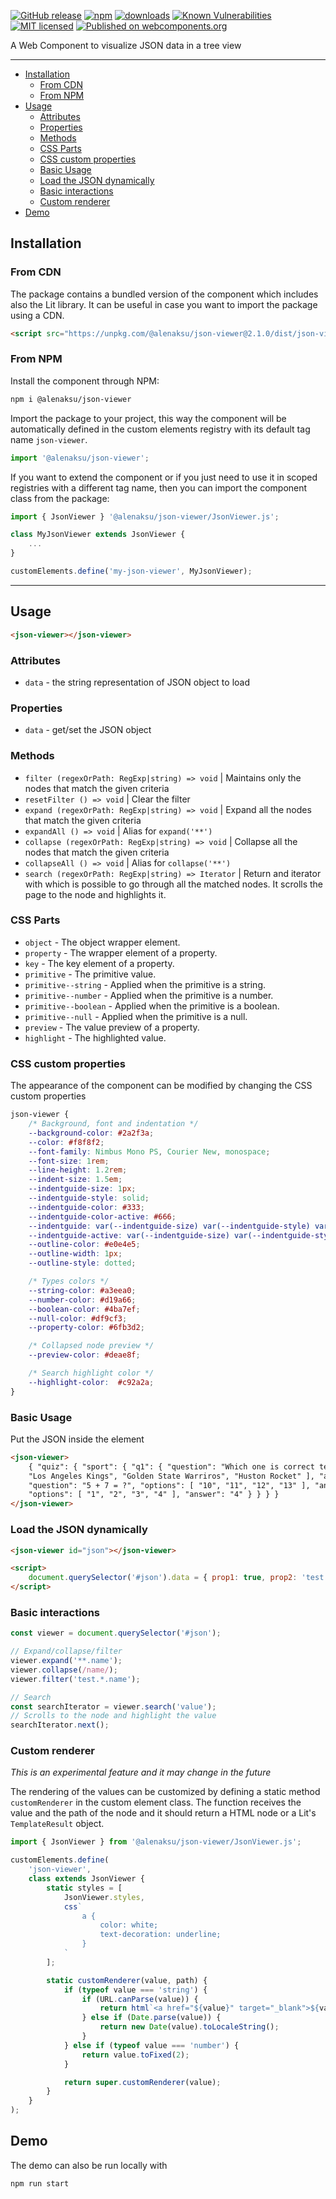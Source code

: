 [![GitHub release](https://img.shields.io/github/v/release/alenaksu/json-viewer.svg)](https://github.com/alenaksu/json-viewer/releases)
[![npm](https://badgen.net/npm/v/@alenaksu/json-viewer)](https://www.npmjs.com/package/@alenaksu/json-viewer)
[![downloads](https://badgen.net/npm/dt/@alenaksu/json-viewer)](https://www.npmjs.com/package/@alenaksu/json-viewer)
[![Known Vulnerabilities](https://snyk.io/test/npm/@alenaksu/json-viewer/badge.svg)](https://snyk.io/test/npm/@alenaksu/json-viewer)
[![MIT licensed](https://img.shields.io/badge/license-MIT-blue.svg)](https://raw.githubusercontent.com/alenaksu/json-viewer/master/LICENSE)
[![Published on webcomponents.org](https://img.shields.io/badge/webcomponents.org-published-blue.svg)](https://www.webcomponents.org/element/@alenaksu/json-viewer)

A Web Component to visualize JSON data in a tree view

---

-   [Installation](#installation)
    -   [From CDN](#from-cdn)
    -   [From NPM](#from-npm)
-   [Usage](#usage)
    -   [Attributes](#attributes)
    -   [Properties](#properties)
    -   [Methods](#methods)
    -   [CSS Parts](#css-parts)
    -   [CSS custom properties](#css-custom-properties)
    -   [Basic Usage](#basic-usage)
    -   [Load the JSON dynamically](#load-the-json-dynamically)
    -   [Basic interactions](#basic-interactions)
    -   [Custom renderer](#custom-renderer)
-   [Demo](#demo)

## Installation

### From CDN

The package contains a bundled version of the component which includes also the Lit library. It can be useful in case you want to import the package using a CDN.

```html
<script src="https://unpkg.com/@alenaksu/json-viewer@2.1.0/dist/json-viewer.bundle.js"></script>
```

### From NPM

Install the component through NPM:

```sh
npm i @alenaksu/json-viewer
```


Import the package to your project, this way the component will be automatically defined in the custom elements registry with its default tag name `json-viewer`.

```js
import '@alenaksu/json-viewer';
```

If you want to extend the component or if you just need to use it in scoped registries with a different tag name, then you can import the component class from the package:

```js
import { JsonViewer } '@alenaksu/json-viewer/JsonViewer.js';

class MyJsonViewer extends JsonViewer {
    ...
}

customElements.define('my-json-viewer', MyJsonViewer);
```

---

## Usage

```html
<json-viewer></json-viewer>
```

### Attributes

-   `data` - the string representation of JSON object to load

### Properties

-   `data` - get/set the JSON object

### Methods

-   `filter (regexOrPath: RegExp|string) => void` | Maintains only the nodes that match the given criteria
-   `resetFilter () => void` | Clear the filter
-   `expand (regexOrPath: RegExp|string) => void` | Expand all the nodes that match the given criteria
-   `expandAll () => void` | Alias for `expand('**')`
-   `collapse (regexOrPath: RegExp|string) => void` | Collapse all the nodes that match the given criteria
-   `collapseAll () => void` | Alias for `collapse('**')`
-   `search (regexOrPath: RegExp|string) => Iterator` | Return and iterator with which is possible to go through all the matched nodes. It scrolls the page to the node and highlights it.

### CSS Parts

-   `object` - The object wrapper element.
-   `property` - The wrapper element of a property.
-   `key` - The key element of a property.
-   `primitive` - The primitive value.
-   `primitive--string` - Applied when the primitive is a string.
-   `primitive--number` - Applied when the primitive is a number.
-   `primitive--boolean` - Applied when the primitive is a boolean.
-   `primitive--null` - Applied when the primitive is a null.
-   `preview` - The value preview of a property.
-   `highlight` - The highlighted value.

### CSS custom properties

The appearance of the component can be modified by changing the CSS custom properties

```css
json-viewer {
    /* Background, font and indentation */
    --background-color: #2a2f3a;
    --color: #f8f8f2;
    --font-family: Nimbus Mono PS, Courier New, monospace;
    --font-size: 1rem;
    --line-height: 1.2rem;
    --indent-size: 1.5em;
    --indentguide-size: 1px;
    --indentguide-style: solid;
    --indentguide-color: #333;
    --indentguide-color-active: #666;
    --indentguide: var(--indentguide-size) var(--indentguide-style) var(--indentguide-color);
    --indentguide-active: var(--indentguide-size) var(--indentguide-style) var(--indentguide-color-active);
    --outline-color: #e0e4e5;
    --outline-width: 1px;
    --outline-style: dotted;

    /* Types colors */
    --string-color: #a3eea0;
    --number-color: #d19a66;
    --boolean-color: #4ba7ef;
    --null-color: #df9cf3;
    --property-color: #6fb3d2;

    /* Collapsed node preview */
    --preview-color: #deae8f;

    /* Search highlight color */
    --highlight-color:  #c92a2a;
}
```

### Basic Usage

Put the JSON inside the element

```html
<json-viewer>
    { "quiz": { "sport": { "q1": { "question": "Which one is correct team name in NBA?", "options": [ "New York Bulls",
    "Los Angeles Kings", "Golden State Warriros", "Huston Rocket" ], "answer": "Huston Rocket" } }, "maths": { "q1": {
    "question": "5 + 7 = ?", "options": [ "10", "11", "12", "13" ], "answer": "12" }, "q2": { "question": "12 - 8 = ?",
    "options": [ "1", "2", "3", "4" ], "answer": "4" } } } }
</json-viewer>
```

### Load the JSON dynamically

```html
<json-viewer id="json"></json-viewer>

<script>
    document.querySelector('#json').data = { prop1: true, prop2: 'test' };
</script>
```

### Basic interactions

```js
const viewer = document.querySelector('#json');

// Expand/collapse/filter
viewer.expand('**.name');
viewer.collapse(/name/);
viewer.filter('test.*.name');

// Search
const searchIterator = viewer.search('value');
// Scrolls to the node and highlight the value
searchIterator.next();
```

### Custom renderer
_This is an experimental feature and it may change in the future_

The rendering of the values can be customized by defining a static method `customRenderer` in the custom element class.
The function receives the value and the path of the node and it should return a HTML node or a Lit's `TemplateResult` object.

```js
import { JsonViewer } from '@alenaksu/json-viewer/JsonViewer.js';

customElements.define(
    'json-viewer',
    class extends JsonViewer {
        static styles = [
            JsonViewer.styles,
            css`
                a {
                    color: white;
                    text-decoration: underline;
                }
            `
        ];

        static customRenderer(value, path) {
            if (typeof value === 'string') {
                if (URL.canParse(value)) {
                    return html`<a href="${value}" target="_blank">${value}</a>`;
                } else if (Date.parse(value)) {
                    return new Date(value).toLocaleString();
                }
            } else if (typeof value === 'number') {
                return value.toFixed(2);
            }

            return super.customRenderer(value);
        }
    }
);

```

## Demo

The demo can also be run locally with

```sh
npm run start
```
